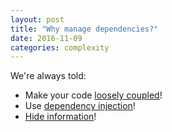 ```yaml
---
layout: post
title: "Why manage dependencies?"
date: 2016-11-09
categories: complexity
---
```


We're always told:
 - Make your code [loosely coupled](https://en.wikipedia.org/wiki/Loose_coupling)!
 - Use [dependency injection](https://en.wikipedia.org/wiki/Dependency_injection)!
 - [Hide information](https://en.wikipedia.org/wiki/Information_hiding)!
